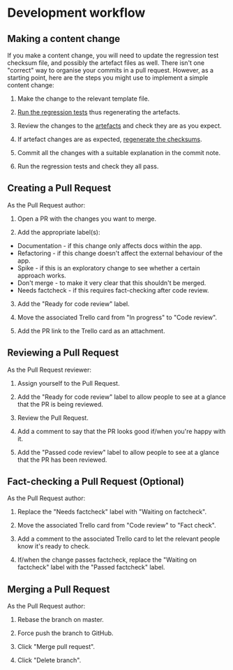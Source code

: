 # Development workflow

## Making a content change

If you make a content change, you will need to update the regression test checksum file, and possibly the artefact files as well. There isn't one "correct" way to organise your commits in a pull request. However, as a starting point, here are the steps you might use to implement a simple content change:

1. Make the change to the relevant template file.

2. [Run the regression tests](regression-tests.md#running-regression-tests) thus regenerating the artefacts.

3. Review the changes to the [artefacts](regression-tests.md#artefact-files) and check they are as you expect.

4. If artefact changes are as expected, [regenerate the checksums](checksums.md).

5. Commit all the changes with a suitable explanation in the commit note.

6. Run the regression tests and check they all pass.

## Creating a Pull Request

As the Pull Request author:

1. Open a PR with the changes you want to merge.

2. Add the appropriate label(s):

  * Documentation - if this change only affects docs within the app.
  * Refactoring - if this change doesn't affect the external behaviour of the app.
  * Spike - if this is an exploratory change to see whether a certain approach works.
  * Don't merge - to make it very clear that this shouldn't be merged.
  * Needs factcheck - if this requires fact-checking after code review.

3. Add the "Ready for code review" label.

4. Move the associated Trello card from "In progress" to "Code review".

5. Add the PR link to the Trello card as an attachment.

## Reviewing a Pull Request

As the Pull Request reviewer:

1. Assign yourself to the Pull Request.

2. Add the "Ready for code review" label to allow people to see at a glance that the PR is being reviewed.

3. Review the Pull Request.

4. Add a comment to say that the PR looks good if/when you're happy with it.

5. Add the "Passed code review" label to allow people to see at a glance that the PR has been reviewed.

## Fact-checking a Pull Request (Optional)

As the Pull Request author:

1. Replace the "Needs factcheck" label with "Waiting on factcheck".

2. Move the associated Trello card from "Code review" to "Fact check".

3. Add a comment to the associated Trello card to let the relevant people know it's ready to check.

4. If/when the change passes factcheck, replace the "Waiting on factcheck" label with the "Passed factcheck" label.

## Merging a Pull Request

As the Pull Request author:

1. Rebase the branch on master.

2. Force push the branch to GitHub.

3. Click "Merge pull request".

4. Click "Delete branch".
